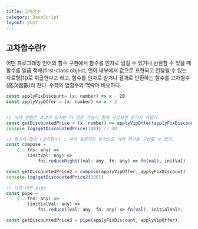 ```yaml
---
title: 고차함수
category: JavaScript
layout: post
---
```


## 고차함수란?

어떤 프로그래밍 언어의 함수 구현에서 함수를 인자로 넘길 수 있거나 반환할 수 있을 때 함수를 일급 객체(first-class object, 언어 내부에서 값으로 표현되고 전달될 수 있는 자료형[1])로 취급한다고 하고, 함수를 인자로 받거나 결과로 반환하는 함수를 고차함수(高次函數)라 한다. 수학의 범함수와 맥락이 비슷하다.

```js
const applyFixDiscount= (x: number) => x - 20
const applyVipOffer = (x: number) => x / 2


// 아래 방법은 효과가 있지만 더 많은 기능이 함께 구성되면 읽기가 어렵다.
const getDiscountedPrice = (x: number) => applyVipOffer(applyFixDiscount(x))
console.log(getDiscountedPrice(100)) // 40
```

```js
// 함수의 합성 (고차함수) : 매우 표현적인 방식으로 여러 연산을 구성할 수 있다.
const compose = 
    (...fns: any) => 
        (initVal: any) => 
            fns.reduceRight((val: any, fn: any) => fn(val), initVal)

const getDiscountedPrice2 = compose(applyVipOffer, applyFixDiscount)
console.log(getDiscountedPrice2(100))
```

```js
// 다른 대안 pipe
const pipe = 
    (...fns: any) => 
        (initialVal: any) => 
            fns.reduce((val: any, fn: any) => fn(val), initialVal);

const getDiscountedPrice3 = pipe(applyFixDiscount, applyVipOffer);
```


